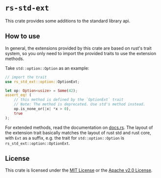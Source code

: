 # `rs-std-ext`

This crate provides some additions to the standard library api.

## How to use

In general, the extensions provided by this crate are based on rust's trait system,
so you only need to import the provided traits to use the extension methods.

Take `std::option::Option` as an example:

```rust
// import the trait
use rs_std_ext::option::OptionExt;

let op: Option<usize> = Some(42);
assert_eq! (
    // this method is defined by the `OptionExt` trait
    // Note: The method is deprecated. Use std's method instead.
    op.is_none_or(|x| *x > 0),
    true
);
```

For extended methods, read the documentation on [docs.rs](https://docs.rs/rs-std-ext).
The layout of the extension trait basically matches the layout of rust std and rust core,
with `Ext` as a suffix, e.g. the trait for `std::option::Option` is `rs_std_ext::option::OptionExt`.

## License

This crate is licensed under the [MIT License](./LICENSE-MIT) or the [Apache v2.0 License](./LICENSE-APACHE).
